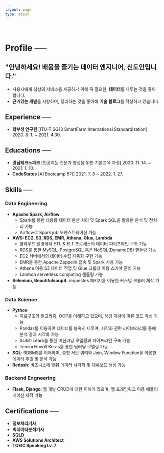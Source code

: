 ```yaml
---
layout: page
type: about
---
```


<br>

# Profile ──
## **"안녕하세요!** 배움을 즐기는 데이터 엔지니어, **신도인입니다."**
- 사용자에게 최상의 서비스를 제공하기 위해 꼭 필요한, **데이터**를 다루는 것을 좋아합니다.
- **근거있는 개발**을 지향하며, 정리하는 것을 좋아해 **기술 블로그**를 작성하고 있습니다.

## Experience ──
- **학부생 연구원** [ITU-T SG13 SmartFarm International Standardization] 2020. 8. 1. ~ 2021. 4.30.

## Educations ──
- **경남테크노파크** [인공지능 전문가 양성을 위한 기본교육 과정] 2020. 11. 14. ~ 2021. 1. 10.
- **CodeStates** [AI Bootcamp 5기] 2021. 7. 8 ~ 2022. 1. 27.

## Skills ──
### Data Engineering
- **Apache Spark, Airflow**
    - Spark를 통한 대용량 데이터 분산 처리 및 Spark SQL을 활용한 분석 및 전처리 가능
    - Airflow로 Spark job 오케스트레이션 가능
- **AWS: EC2, S3, RDS, EMR, Athena, Glue, Lambda**
    - 클라우드 환경에서 ETL & ELT 프로세스의 데이터 파이프라인 구축 가능
    - RDS를 통한 MySQL, PostgreSQL 혹은 NoSQL(DynamoDB) 핸들링 가능
    - EC2 서버에서의 데이터 수집 자동화 구현 가능
    - EMR을 통한 Apache Zeppelin 접속 및 Spark 사용 가능
    - Athena 이용 S3 데이터 작업 및 Glue 크롤러 이용 스키마 관리 가능
    - Lambda serverless computing 핸들링 가능
- **Selenium, Beautifulsoup4**: requestes 패키지를 이용한 커스텀 크롤러 제작 가능

### Data Science
- **Python**
    - 자료구조와 알고리즘, OOP를 이해하고 있으며, 해당 개념에 따른 코드 작성 가능
    - Pandas를 이용하여 데이터를 능숙히 다루며, 시각화 관련 라이브러리를 통해 분석 결과 시각화 가능
    - Scikit-Learn을 통한 머신러닝 모델링과 파이프라인 구축 가능
    - TensorFlow와 Keras를 통한 딥러닝 모델링 가능
- **SQL**: RDBMS를 이해하며, 중첩 서브 쿼리와 Join, Window Function을 이용한 데이터 추출 및 분석 가능
- **Redash**: 비즈니스에 맞춰 데이터 시각화 및 대쉬보드 생성 가능

### Backend Engneering
- **Flask, Django**: 웹 개발 CRUD에 대한 이해가 있으며, 웹 프레임워크 이용 애플리케이션 제작 가능

## Certifications ──
- **정보처리기사**
- **빅데이터분석기사**
- **SQLD**
- **AWS Solutions Architect**
- **TOEIC Speaking Lv. 7**
